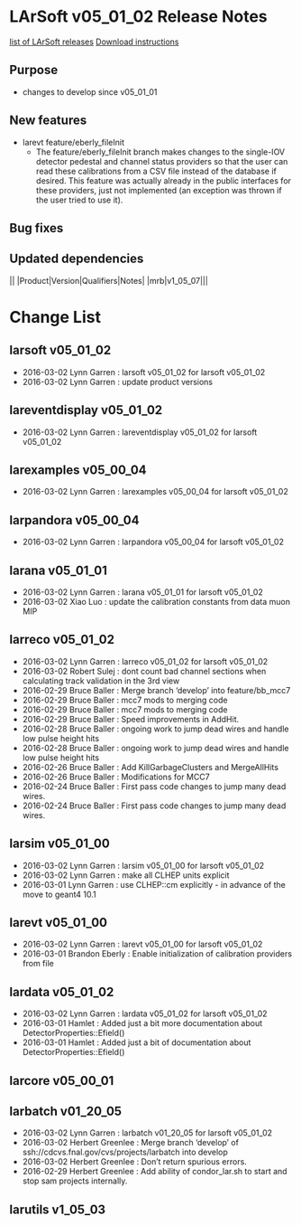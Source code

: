 LArSoft v05_01_02 Release Notes
======================================================================

[list of LArSoft releases](LArSoft_release_list)
[Download instructions](http://scisoft.fnal.gov/scisoft/bundles/larsoft/v05_01_02/larsoft-v05_01_02.html)

Purpose
--------------------

-   changes to develop since v05_01_01

New features
------------------------------

-   larevt feature/eberly_fileInit
    -   The feature/eberly_fileInit branch makes changes to the single-IOV detector pedestal and channel status providers so that the user can read these calibrations from a CSV file instead of the database if desired. This feature was actually already in the public interfaces for these providers, just not implemented (an exception was thrown if the user tried to use it).

Bug fixes
------------------------

Updated dependencies
----------------------------------------------

||
|Product|Version|Qualifiers|Notes|
|mrb|v1_05_07|||

Change List
============================

larsoft v05_01_02
------------------------------------------

-   2016-03-02 Lynn Garren : larsoft v05_01_02 for larsoft v05_01_02
-   2016-03-02 Lynn Garren : update product versions

lareventdisplay v05_01_02
----------------------------------------------------------

-   2016-03-02 Lynn Garren : lareventdisplay v05_01_02 for larsoft v05_01_02

larexamples v05_00_04
--------------------------------------------------

-   2016-03-02 Lynn Garren : larexamples v05_00_04 for larsoft v05_01_02

larpandora v05_00_04
------------------------------------------------

-   2016-03-02 Lynn Garren : larpandora v05_00_04 for larsoft v05_01_02

larana v05_01_01
----------------------------------------

-   2016-03-02 Lynn Garren : larana v05_01_01 for larsoft v05_01_02
-   2016-03-02 Xiao Luo : update the calibration constants from data muon MIP

larreco v05_01_02
------------------------------------------

-   2016-03-02 Lynn Garren : larreco v05_01_02 for larsoft v05_01_02
-   2016-03-02 Robert Sulej : dont count bad channel sections when calculating track validation in the 3rd view
-   2016-02-29 Bruce Baller : Merge branch ‘develop’ into feature/bb_mcc7
-   2016-02-29 Bruce Baller : mcc7 mods to merging code
-   2016-02-29 Bruce Baller : mcc7 mods to merging code
-   2016-02-29 Bruce Baller : Speed improvements in AddHit.
-   2016-02-28 Bruce Baller : ongoing work to jump dead wires and handle low pulse height hits
-   2016-02-28 Bruce Baller : ongoing work to jump dead wires and handle low pulse height hits
-   2016-02-26 Bruce Baller : Add KillGarbageClusters and MergeAllHits
-   2016-02-26 Bruce Baller : Modifications for MCC7
-   2016-02-24 Bruce Baller : First pass code changes to jump many dead wires.
-   2016-02-24 Bruce Baller : First pass code changes to jump many dead wires.

larsim v05_01_00
----------------------------------------

-   2016-03-02 Lynn Garren : larsim v05_01_00 for larsoft v05_01_02
-   2016-03-02 Lynn Garren : make all CLHEP units explicit
-   2016-03-01 Lynn Garren : use CLHEP::cm explicitly - in advance of the move to geant4 10.1

larevt v05_01_00
----------------------------------------

-   2016-03-02 Lynn Garren : larevt v05_01_00 for larsoft v05_01_02
-   2016-03-01 Brandon Eberly : Enable initialization of calibration providers from file

lardata v05_01_02
------------------------------------------

-   2016-03-02 Lynn Garren : lardata v05_01_02 for larsoft v05_01_02
-   2016-03-01 Hamlet : Added just a bit more documentation about DetectorProperties::Efield()
-   2016-03-01 Hamlet : Added just a bit of documentation about DetectorProperties::Efield()

larcore v05_00_01
------------------------------------------

larbatch v01_20_05
--------------------------------------------

-   2016-03-02 Lynn Garren : larbatch v01_20_05 for larsoft v05_01_02
-   2016-03-02 Herbert Greenlee : Merge branch ‘develop’ of ssh://cdcvs.fnal.gov/cvs/projects/larbatch into develop
-   2016-03-02 Herbert Greenlee : Don’t return spurious errors.
-   2016-02-29 Herbert Greenlee : Add ability of condor_lar.sh to start and stop sam projects internally.

larutils v1_05_03
------------------------------------------
